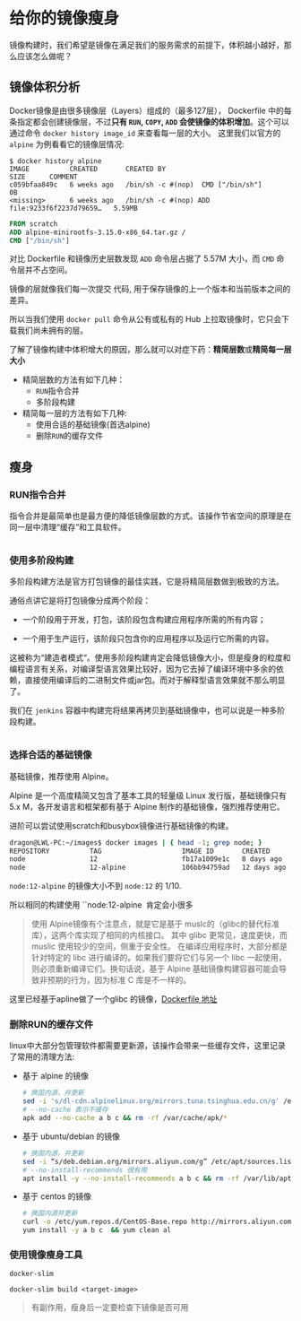 # 给你的镜像瘦身

镜像构建时，我们希望是镜像在满足我们的服务需求的前提下，体积越小越好，那么应该怎么做呢？

## 镜像体积分析

Docker镜像是由很多镜像层（Layers）组成的（最多127层）， Dockerfile 中的每条指定都会创建镜像层，不过**只有 `RUN`, `COPY`, `ADD` 会使镜像的体积增加**。这个可以通过命令 `docker history image_id` 来查看每一层的大小。 这里我们以官方的 `alpine` 为例看看它的镜像层情况:

```shell
$ docker history alpine
IMAGE          CREATED       CREATED BY                                      SIZE      COMMENT
c059bfaa849c   6 weeks ago   /bin/sh -c #(nop)  CMD ["/bin/sh"]              0B
<missing>      6 weeks ago   /bin/sh -c #(nop) ADD file:9233f6f2237d79659…   5.59MB
```

```dockerfile
FROM scratch
ADD alpine-minirootfs-3.15.0-x86_64.tar.gz /
CMD ["/bin/sh"]
```

对比 Dockerfile 和镜像历史层数发现 `ADD` 命令层占据了 5.57M 大小，而 `CMD` 命令层并不占空间。

镜像的层就像我们每一次提交 代码, 用于保存镜像的上一个版本和当前版本之间的差异。

所以当我们使用 `docker pull` 命令从公有或私有的 Hub 上拉取镜像时，它只会下载我们尚未拥有的层。

了解了镜像构建中体积增大的原因，那么就可以对症下药：**精简层数**或**精简每一层大小**

* 精简层数的方法有如下几种：
  * `RUN`指令合并
  * 多阶段构建
* 精简每一层的方法有如下几种:
  * 使用合适的基础镜像(首选alpine)
  * 删除`RUN`的缓存文件

## 瘦身

### RUN指令合并

指令合并是最简单也是最方便的降低镜像层数的方式。该操作节省空间的原理是在同一层中清理“缓存”和工具软件。

```bash
```



### 使用多阶段构建

多阶段构建方法是官方打包镜像的最佳实践，它是将精简层数做到极致的方法。

通俗点讲它是将打包镜像分成两个阶段：

- 一个阶段用于开发，打包，该阶段包含构建应用程序所需的所有内容；

- 一个用于生产运行，该阶段只包含你的应用程序以及运行它所需的内容。

这被称为“建造者模式”。使用多阶段构建肯定会降低镜像大小，但是瘦身的粒度和编程语言有关系，对编译型语言效果比较好，因为它去掉了编译环境中多余的依赖，直接使用编译后的二进制文件或jar包。而对于解释型语言效果就不那么明显了。

我们在 `jenkins` 容器中构建完将结果再拷贝到基础镜像中，也可以说是一种多阶段构建。

```dockerfile

```

### 选择合适的基础镜像

基础镜像，推荐使用 Alpine。

Alpine 是一个高度精简又包含了基本工具的轻量级 Linux 发行版，基础镜像只有 5.x M，各开发语言和框架都有基于 Alpine 制作的基础镜像，强烈推荐使用它。

进阶可以尝试使用scratch和busybox镜像进行基础镜像的构建。

 ```bash
 dragon@LWL-PC:~/images$ docker images | { head -1; grep node; }
 REPOSITORY          TAG                    IMAGE ID       CREATED         SIZE
 node                12                     fb17a1009e1c   8 days ago      918MB
 node                12-alpine              106bb94759ad   12 days ago     89.5MB
 ```

`node:12-alpine` 的镜像大小不到 `node:12` 的 1/10.

所以相同的构建使用 ``node:12-alpine` `肯定会小很多

> 使用 Alpine镜像有个注意点，就是它是基于 muslc的（glibc的替代标准库），这两个库实现了相同的内核接口。 其中 glibc 更常见，速度更快，而 muslic 使用较少的空间，侧重于安全性。 在编译应用程序时，大部分都是针对特定的 libc 进行编译的。如果我们要将它们与另一个 libc 一起使用，则必须重新编译它们。换句话说，基于 Alpine 基础镜像构建容器可能会导致非预期的行为，因为标准 C 库是不一样的。

这里已经基于apline做了一个glibc 的镜像，[Dockerfile 地址](http://10.8.30.22/base-images/alpine-glibc)

### 删除RUN的缓存文件

linux中大部分包管理软件都需要更新源，该操作会带来一些缓存文件，这里记录了常用的清理方法:

- 基于 alpine 的镜像

  ```sh
  # 换国内源，并更新     
  sed -i 's/dl-cdn.alpinelinux.org/mirrors.tuna.tsinghua.edu.cn/g' /etc/apk/repositories     
  # --no-cache 表示不缓存     
  apk add --no-cache a b c && rm -rf /var/cache/apk/*
  ```

- 基于 ubuntu/debian 的镜像

  ```bash
  # 换国内源，并更新     
  sed -i “s/deb.debian.org/mirrors.aliyun.com/g” /etc/apt/sources.list && apt update     
  # --no-install-recommends 很有用     
  apt install -y --no-install-recommends a b c && rm -rf /var/lib/apt/lists/*
  ```

- 基于 centos 的镜像

  ```bash
  # 换国内源并更新
  curl -o /etc/yum.repos.d/CentOS-Base.repo http://mirrors.aliyun.com/repo/Centos-7.repo && yum makecache
  yum install -y a b c  && yum clean al
  ```



### 使用镜像瘦身工具

`docker-slim`

```
docker-slim build <target-image>
```

> 有副作用，瘦身后一定要检查下镜像是否可用



